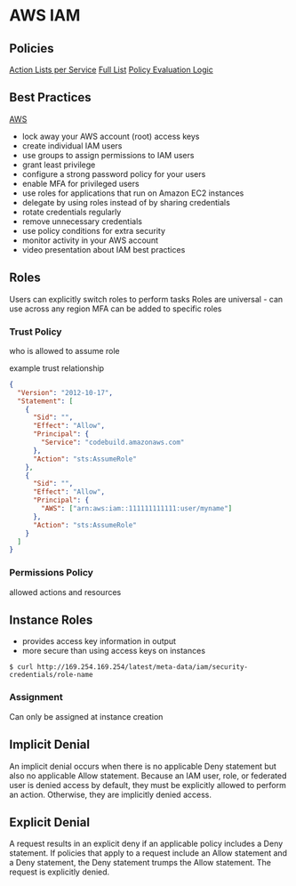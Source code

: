 # AWS IAM

## Policies

[Action Lists per Service](http://docs.aws.amazon.com/IAM/latest/UserGuide/reference_policies_actionsconditions.html)
[Full List](https://docs.aws.amazon.com/IAM/latest/UserGuide/reference_policies_actions-resources-contextkeys.html)
[Policy Evaluation Logic](https://docs.aws.amazon.com/IAM/latest/UserGuide/reference_policies_evaluation-logic.html#policies_evaluation_example)

## Best Practices

[AWS](http://docs.aws.amazon.com/IAM/latest/UserGuide/best-practices.html)

- lock away your AWS account (root) access keys
- create individual IAM users
- use groups to assign permissions to IAM users
- grant least privilege
- configure a strong password policy for your users
- enable MFA for privileged users
- use roles for applications that run on Amazon EC2 instances
- delegate by using roles instead of by sharing credentials
- rotate credentials regularly
- remove unnecessary credentials
- use policy conditions for extra security
- monitor activity in your AWS account
- video presentation about IAM best practices

## Roles

Users can explicitly switch roles to perform tasks
Roles are universal - can use across any region
MFA can be added to specific roles

### Trust Policy

who is allowed to assume role

example trust relationship

```json
{
  "Version": "2012-10-17",
  "Statement": [
    {
      "Sid": "",
      "Effect": "Allow",
      "Principal": {
        "Service": "codebuild.amazonaws.com"
      },
      "Action": "sts:AssumeRole"
    },
    {
      "Sid": "",
      "Effect": "Allow",
      "Principal": {
        "AWS": ["arn:aws:iam::111111111111:user/myname"]
      },
      "Action": "sts:AssumeRole"
    }
  ]
}
```

### Permissions Policy

allowed actions and resources

## Instance Roles

- provides access key information in output
- more secure than using access keys on instances

```console
$ curl http://169.254.169.254/latest/meta-data/iam/security-credentials/role-name
```

### Assignment

Can only be assigned at instance creation

## Implicit Denial

An implicit denial occurs when there is no applicable Deny statement but also
no applicable Allow statement. Because an IAM user, role, or federated user is
denied access by default, they must be explicitly allowed to perform an action.
Otherwise, they are implicitly denied access.

## Explicit Denial

A request results in an explicit deny if an applicable policy includes a Deny
statement. If policies that apply to a request include an Allow statement and a
Deny statement, the Deny statement trumps the Allow statement. The request is
explicitly denied.
